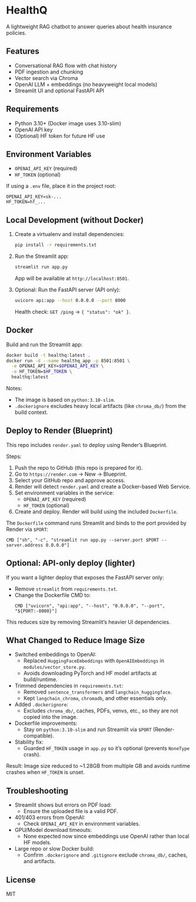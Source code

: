 # HealthQ

A lightweight RAG chatbot to answer queries about health insurance policies.

## Features
- Conversational RAG flow with chat history
- PDF ingestion and chunking
- Vector search via Chroma
- OpenAI LLM + embeddings (no heavyweight local models)
- Streamlit UI and optional FastAPI API

## Requirements
- Python 3.10+ (Docker image uses 3.10-slim)
- OpenAI API key
- (Optional) HF token for future HF use

## Environment Variables
- `OPENAI_API_KEY` (required)
- `HF_TOKEN` (optional)

If using a `.env` file, place it in the project root:
```
OPENAI_API_KEY=sk-...
HF_TOKEN=hf_...
```

## Local Development (without Docker)
1. Create a virtualenv and install dependencies:
   ```bash
   pip install -r requirements.txt
   ```
2. Run the Streamlit app:
   ```bash
   streamlit run app.py
   ```
   App will be available at `http://localhost:8501`.

3. Optional: Run the FastAPI server (API only):
   ```bash
   uvicorn api:app --host 0.0.0.0 --port 8000
   ```
   Health check: `GET /ping` → `{ "status": "ok" }`.

## Docker
Build and run the Streamlit app:
```bash
docker build -t healthq:latest .
docker run -d --name healthq_app -p 8501:8501 \
  -e OPENAI_API_KEY=$OPENAI_API_KEY \
  -e HF_TOKEN=$HF_TOKEN \
  healthq:latest
```

Notes:
- The image is based on `python:3.10-slim`.
- `.dockerignore` excludes heavy local artifacts (like `chroma_db/`) from the build context.

## Deploy to Render (Blueprint)
This repo includes `render.yaml` to deploy using Render’s Blueprint.

Steps:
1. Push the repo to GitHub (this repo is prepared for it).
2. Go to `https://render.com` → New → Blueprint.
3. Select your GitHub repo and approve access.
4. Render will detect `render.yaml` and create a Docker-based Web Service.
5. Set environment variables in the service:
   - `OPENAI_API_KEY` (required)
   - `HF_TOKEN` (optional)
6. Create and deploy. Render will build using the included `Dockerfile`.

The `Dockerfile` command runs Streamlit and binds to the port provided by Render via `$PORT`:
```
CMD ["sh", "-c", "streamlit run app.py --server.port $PORT --server.address 0.0.0.0"]
```

## Optional: API-only deploy (lighter)
If you want a lighter deploy that exposes the FastAPI server only:
- Remove `streamlit` from `requirements.txt`.
- Change the Dockerfile CMD to:
  ```
  CMD ["uvicorn", "api:app", "--host", "0.0.0.0", "--port", "${PORT:-8000}"]
  ```
This reduces size by removing Streamlit’s heavier UI dependencies.

## What Changed to Reduce Image Size
- Switched embeddings to OpenAI:
  - Replaced `HuggingFaceEmbeddings` with `OpenAIEmbeddings` in `modules/vector_store.py`.
  - Avoids downloading PyTorch and HF model artifacts at build/runtime.
- Trimmed dependencies in `requirements.txt`:
  - Removed `sentence_transformers` and `langchain_huggingface`.
  - Kept `langchain_chroma`, `chromadb`, and other essentials only.
- Added `.dockerignore`:
  - Excludes `chroma_db/`, caches, PDFs, venvs, etc., so they are not copied into the image.
- Dockerfile improvements:
  - Stay on `python:3.10-slim` and run Streamlit via `$PORT` (Render-compatible).
- Stability fix:
  - Guarded `HF_TOKEN` usage in `app.py` so it’s optional (prevents `NoneType` crash).

Result: Image size reduced to ~1.28GB from multiple GB and avoids runtime crashes when `HF_TOKEN` is unset.

## Troubleshooting
- Streamlit shows but errors on PDF load:
  - Ensure the uploaded file is a valid PDF.
- 401/403 errors from OpenAI:
  - Check `OPENAI_API_KEY` in environment variables.
- GPU/Model download timeouts:
  - None expected now since embeddings use OpenAI rather than local HF models.
- Large repo or slow Docker build:
  - Confirm `.dockerignore` and `.gitignore` exclude `chroma_db/`, caches, and artifacts.

## License
MIT 
